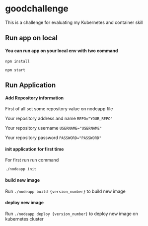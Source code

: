 # goodchallenge
This is a challenge for evaluating my Kubernetes and container skill 

## Run app on local 

#### You can run app on your local env with two command
`npm install`

`npm start`

## Run Application

#### Add Repository information 
First of all set some repository value on nodeapp file 

Your repository address and name
`REPO="YOUR_REPO"`

Your repository username
`USERNAME="USERNAME"`

Your repository password
`PASSWORD="PASSWORD"`

#### init application for first time

For first run run command 

`./nodeapp init`

#### build new image 

Run `./nodeapp build {version_number}` to build new image

#### deploy new image 

Run `./nodeapp deploy {version_number}` to deploy new image on kubernetes cluster


